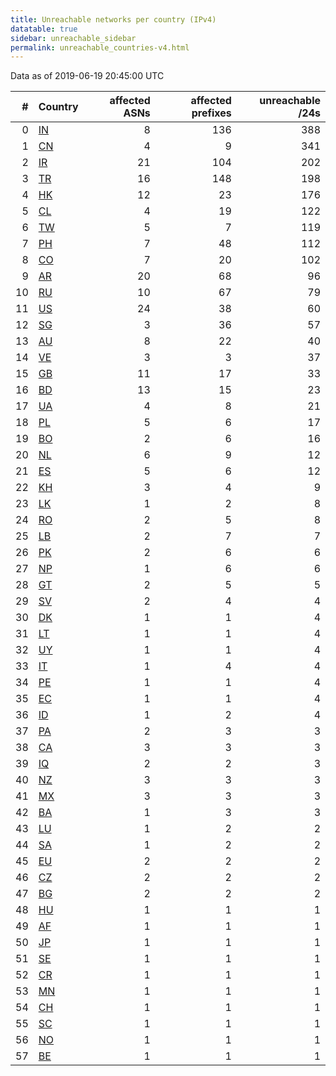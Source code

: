 ```yaml
---
title: Unreachable networks per country (IPv4)
datatable: true
sidebar: unreachable_sidebar
permalink: unreachable_countries-v4.html
---
```


Data as of 2019-06-19 20:45:00 UTC

<div class="datatable-begin"></div>

|   # | Country                      |   affected ASNs |   affected prefixes |   unreachable /24s |
|----:|:-----------------------------|----------------:|--------------------:|-------------------:|
|   0 | [IN](unreachable_in-v4.html) |               8 |                 136 |                388 |
|   1 | [CN](unreachable_cn-v4.html) |               4 |                   9 |                341 |
|   2 | [IR](unreachable_ir-v4.html) |              21 |                 104 |                202 |
|   3 | [TR](unreachable_tr-v4.html) |              16 |                 148 |                198 |
|   4 | [HK](unreachable_hk-v4.html) |              12 |                  23 |                176 |
|   5 | [CL](unreachable_cl-v4.html) |               4 |                  19 |                122 |
|   6 | [TW](unreachable_tw-v4.html) |               5 |                   7 |                119 |
|   7 | [PH](unreachable_ph-v4.html) |               7 |                  48 |                112 |
|   8 | [CO](unreachable_co-v4.html) |               7 |                  20 |                102 |
|   9 | [AR](unreachable_ar-v4.html) |              20 |                  68 |                 96 |
|  10 | [RU](unreachable_ru-v4.html) |              10 |                  67 |                 79 |
|  11 | [US](unreachable_us-v4.html) |              24 |                  38 |                 60 |
|  12 | [SG](unreachable_sg-v4.html) |               3 |                  36 |                 57 |
|  13 | [AU](unreachable_au-v4.html) |               8 |                  22 |                 40 |
|  14 | [VE](unreachable_ve-v4.html) |               3 |                   3 |                 37 |
|  15 | [GB](unreachable_gb-v4.html) |              11 |                  17 |                 33 |
|  16 | [BD](unreachable_bd-v4.html) |              13 |                  15 |                 23 |
|  17 | [UA](unreachable_ua-v4.html) |               4 |                   8 |                 21 |
|  18 | [PL](unreachable_pl-v4.html) |               5 |                   6 |                 17 |
|  19 | [BO](unreachable_bo-v4.html) |               2 |                   6 |                 16 |
|  20 | [NL](unreachable_nl-v4.html) |               6 |                   9 |                 12 |
|  21 | [ES](unreachable_es-v4.html) |               5 |                   6 |                 12 |
|  22 | [KH](unreachable_kh-v4.html) |               3 |                   4 |                  9 |
|  23 | [LK](unreachable_lk-v4.html) |               1 |                   2 |                  8 |
|  24 | [RO](unreachable_ro-v4.html) |               2 |                   5 |                  8 |
|  25 | [LB](unreachable_lb-v4.html) |               2 |                   7 |                  7 |
|  26 | [PK](unreachable_pk-v4.html) |               2 |                   6 |                  6 |
|  27 | [NP](unreachable_np-v4.html) |               1 |                   6 |                  6 |
|  28 | [GT](unreachable_gt-v4.html) |               2 |                   5 |                  5 |
|  29 | [SV](unreachable_sv-v4.html) |               2 |                   4 |                  4 |
|  30 | [DK](unreachable_dk-v4.html) |               1 |                   1 |                  4 |
|  31 | [LT](unreachable_lt-v4.html) |               1 |                   1 |                  4 |
|  32 | [UY](unreachable_uy-v4.html) |               1 |                   1 |                  4 |
|  33 | [IT](unreachable_it-v4.html) |               1 |                   4 |                  4 |
|  34 | [PE](unreachable_pe-v4.html) |               1 |                   1 |                  4 |
|  35 | [EC](unreachable_ec-v4.html) |               1 |                   1 |                  4 |
|  36 | [ID](unreachable_id-v4.html) |               1 |                   2 |                  4 |
|  37 | [PA](unreachable_pa-v4.html) |               2 |                   3 |                  3 |
|  38 | [CA](unreachable_ca-v4.html) |               3 |                   3 |                  3 |
|  39 | [IQ](unreachable_iq-v4.html) |               2 |                   2 |                  3 |
|  40 | [NZ](unreachable_nz-v4.html) |               3 |                   3 |                  3 |
|  41 | [MX](unreachable_mx-v4.html) |               3 |                   3 |                  3 |
|  42 | [BA](unreachable_ba-v4.html) |               1 |                   3 |                  3 |
|  43 | [LU](unreachable_lu-v4.html) |               1 |                   2 |                  2 |
|  44 | [SA](unreachable_sa-v4.html) |               1 |                   2 |                  2 |
|  45 | [EU](unreachable_eu-v4.html) |               2 |                   2 |                  2 |
|  46 | [CZ](unreachable_cz-v4.html) |               2 |                   2 |                  2 |
|  47 | [BG](unreachable_bg-v4.html) |               2 |                   2 |                  2 |
|  48 | [HU](unreachable_hu-v4.html) |               1 |                   1 |                  1 |
|  49 | [AF](unreachable_af-v4.html) |               1 |                   1 |                  1 |
|  50 | [JP](unreachable_jp-v4.html) |               1 |                   1 |                  1 |
|  51 | [SE](unreachable_se-v4.html) |               1 |                   1 |                  1 |
|  52 | [CR](unreachable_cr-v4.html) |               1 |                   1 |                  1 |
|  53 | [MN](unreachable_mn-v4.html) |               1 |                   1 |                  1 |
|  54 | [CH](unreachable_ch-v4.html) |               1 |                   1 |                  1 |
|  55 | [SC](unreachable_sc-v4.html) |               1 |                   1 |                  1 |
|  56 | [NO](unreachable_no-v4.html) |               1 |                   1 |                  1 |
|  57 | [BE](unreachable_be-v4.html) |               1 |                   1 |                  1 |

<div class="datatable-end"></div>